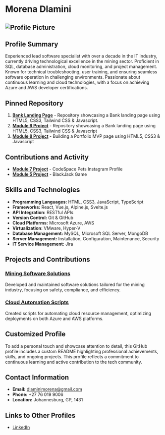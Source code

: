# Morena Dlamini

## ![Profile Picture](https://via.placeholder.com/150) <!-- Replace with actual image URL -->

## Profile Summary

Experienced lead software specialist with over a decade in the IT industry, currently driving technological excellence in the mining sector. Proficient in SQL, database administration, cloud monitoring, and project management. Known for technical troubleshooting, user training, and ensuring seamless software operation in challenging environments. Passionate about continuous learning and cloud technologies, with a focus on achieving Azure and AWS developer certifications.

## Pinned Repository

1. **[Bank Landing Page](https://github.com/MorenaDlamini/SDF_Portfolio_Piece_MORDLA616_PTO2405_ChadBosch_MORENADLAMINI_SDF11.git)** - Repository showcasing a Bank landing page using HTML5, CSS3, Tailwind CSS & Javascript.
2. **[Module 9 Project](https://github.com/MorenaDlamini/Module_9_StudentNo_Classcode_Group_Name-Surname_SDF09.git)** - Repository showcasing a Bank landing page using HTML5, CSS3, Tailwind CSS & Javascript
3. **[Module 8 Project](https://github.com/MorenaDlamini/Module_8_MORDLA616_PTO2405_ChadBosch_MORENADLAMINI_SDF08)** - Building a Portfolio MVP page using HTML5, CSS3 & Javascript

## Contributions and Activity

- **[Module 7 Project](https://github.com/MorenaDlamini/Module_7_StudentNo_Classcode_Group_Name-Surname_SDF07)** - CodeSpace Pets Instagram Profile
- **[Module 5 Project](https://github.com/MorenaDlamini/Module_05_MORDLA616_PTO2405_ChadBosch_MORENADLAMINI_SDF05)** - BlackJack Game

## Skills and Technologies

- **Programming Languages:** HTML, CSS3, JavaScript, TypeScript
- **Frameworks:** React, Vue.js, Alpine.js, Svelte.js
- **API Integration:** RESTful APIs
- **Version Control:** Git & GitHub
- **Cloud Platforms:** Microsoft Azure, AWS
- **Virtualization:** VMware, Hyper-V
- **Database Management:** MySQL, Microsoft SQL Server, MongoDB
- **Server Management:** Installation, Configuration, Maintenance, Security
- **IT Service Management:** Jira

## Projects and Contributions

### [Mining Software Solutions](https://github.com/morena-dlamini/mining-software-solutions)
Developed and maintained software solutions tailored for the mining industry, focusing on safety, compliance, and efficiency.

### [Cloud Automation Scripts](https://github.com/morena-dlamini/cloud-automation-scripts)
Created scripts for automating cloud resource management, optimizing deployments on both Azure and AWS platforms.

## Customized Profile

To add a personal touch and showcase attention to detail, this GitHub profile includes a custom README highlighting professional achievements, skills, and ongoing projects. This profile reflects a commitment to continuous learning and active contribution to the tech community.

## Contact Information

- **Email:** [dlaminimorena@gmail.com](mailto:dlaminimorena@gmail.com)
- **Phone:** +27 76 019 9006
- **Location:** Johannesburg, GP, 1431

## Links to Other Profiles

- [LinkedIn](https://www.linkedin.com/in/morena-dlamini)

